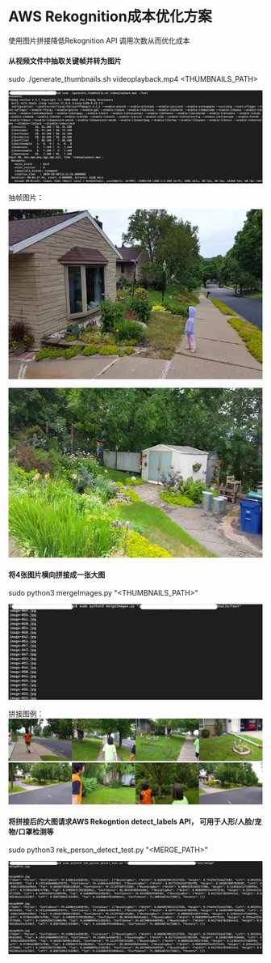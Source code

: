 # AWS Rekognition成本优化方案
使用图片拼接降低Rekognition API 调用次数从而优化成本

#### 从视频文件中抽取关键帧并转为图片

sudo ./generate_thumbnails.sh videoplayback.mp4 <THUMBNAILS_PATH>

![](docs/gengerate_thumbnails.png)

抽帧图片：

![](docs/image-001.jpg)

![](docs/image-002.jpg)

#### 将4张图片横向拼接成一张大图

sudo python3 mergeImages.py "<THUMBNAILS_PATH>"

![](docs/merge-images.png)

拼接图例：
![](docs/merge0706.jpg)
![](docs/merge0890.jpg)

#### 将拼接后的大图请求AWS Rekogntion detect_labels API， 可用于人形/人脸/宠物/口罩检测等

sudo python3 rek_person_detect_test.py "<MERGE_PATH>"

![](docs/rek-detect-person.png)

